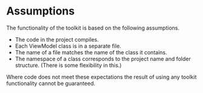 # Assumptions

The functionality of the toolkit is based on the following assumptions.  

- The code in the project compiles. 
- Each ViewModel class is in a separate file.
- The name of a file matches the name of the class it contains.
- The namespace of a class corresponds to the project name and folder structure. (There is some flexibility in this.)

Where code does not meet these expectations the result of using any toolkit functionality cannot be guaranteed. 
